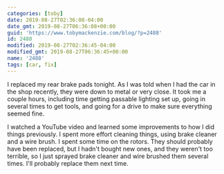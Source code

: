 ```yaml
---
categories: [toby]
date: 2019-08-27T02:36:08-04:00
date_gmt: 2019-08-27T06:36:08+00:00
guid: 'https://www.tobymackenzie.com/blog/?p=2488'
id: 2488
modified: 2019-08-27T02:36:45-04:00
modified_gmt: 2019-08-27T06:36:45+00:00
name: '2488'
tags: [car, fix]
---
```


I replaced my rear brake pads tonight.<!--more-->  As I was told when I had the car in the shop recently, they were down to metal or very close.  It took me a couple hours, including time getting passable lighting set up, going in several times to get tools, and going for a drive to make sure everything seemed fine.

I watched a YouTube video and learned some improvements to how I did things previously.  I spent more effort cleaning things, using brake cleaner and a wire brush.  I spent some time on the rotors.  They should probably have been replaced, but I hadn't bought new ones, and they weren't too terrible, so I just sprayed brake cleaner and wire brushed them several times.  I'll probably replace them next time.
